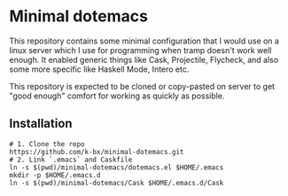 # Minimal dotemacs

This repository contains some minimal configuration that I would use
on a linux server which I use for programming when tramp doesn't work
well enough. It enabled generic things like Cask, Projectile,
Flycheck, and also some more specific like Haskell Mode, Intero etc.

This repository is expected to be cloned or copy-pasted on server to
get "good enough" comfort for working as quickly as possible.

## Installation

```
# 1. Clone the repo
https://github.com/k-bx/minimal-dotemacs.git
# 2. Link `.emacs` and Caskfile
ln -s $(pwd)/minimal-dotemacs/dotemacs.el $HOME/.emacs
mkdir -p $HOME/.emacs.d
ln -s $(pwd)/minimal-dotemacs/Cask $HOME/.emacs.d/Cask
```
